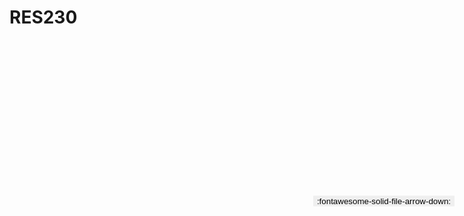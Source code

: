 
# RES230

<a href='../RES230.pdf' download>
<button class='md-button -primary' 
id='download-btn' style="position: fixed; top: 10%; right: 20px; 
        transform: translateY(-50%); z-index: 1000;  border: none; ">
:fontawesome-solid-file-arrow-down: 
</button>
</a>

<div 
    id='../RES230.pdf' 
    data-pdf-url='../RES230.pdf'
    style=' width: 100%; height: auto;overflow: auto;'>
</div>

